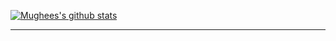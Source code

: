[![Mughees's github stats](https://github-readme-stats.vercel.app/api?username=mughees-asif&show_icons=true&theme=radical)](https://www.linkedin.com/in/mugheesasif/)

----------------------------------------------------------------------------------------------


